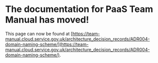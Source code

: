 
# The documentation for PaaS Team Manual has moved!
This page can now be found at [https://team-manual.cloud.service.gov.uk/architecture_decision_records/ADR004-domain-naming-scheme/](https://team-manual.cloud.service.gov.uk/architecture_decision_records/ADR004-domain-naming-scheme/).
